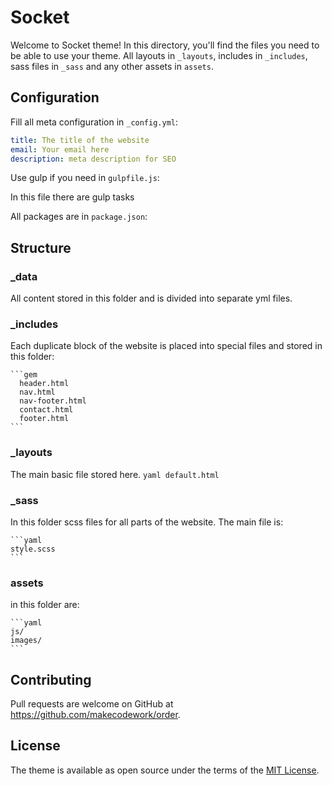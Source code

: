 # Socket

Welcome to Socket theme! In this directory, you'll find the files you need to be able to use your theme. All layouts in `_layouts`, includes in `_includes`, sass files in `_sass` and any other assets in `assets`.

## Configuration

Fill all meta configuration in  `_config.yml`:

```yaml
title: The title of the website
email: Your email here
description: meta description for SEO
```

Use gulp if you need in  `gulpfile.js`:

  In this file there are gulp tasks

All packages are in  `package.json`:

## Structure

### _data
  All content stored in this folder and is divided into separate yml files.

### _includes
  Each duplicate block of the website is placed into special files and stored in this folder:

    ```gem
      header.html
      nav.html
      nav-footer.html
      contact.html
      footer.html
    ```

### _layouts
  The main basic file stored here.
    ```yaml
    default.html
    ```

### _sass
  In this folder scss files for all parts of the website. The main file is:

    ```yaml
    style.scss
    ```

### assets
  in this folder are:

    ```yaml
    js/
    images/
    ```

## Contributing

Pull requests are welcome on GitHub at https://github.com/makecodework/order.

## License

The theme is available as open source under the terms of the [MIT License](https://opensource.org/licenses/MIT).
